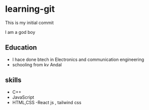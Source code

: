 # learning-git

This is my initial commit


I am a god boy
## Education
- I hace done btech in Electronics and communication engineering
- schooling from kv Andal

## skills

- C++
- JavaScript
- HTML,CSS
-React js , tailwind css
